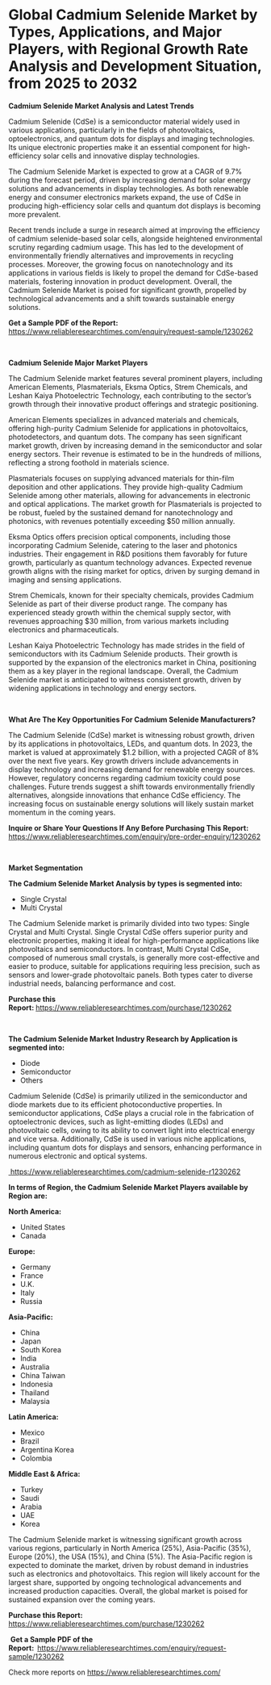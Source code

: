 <p><h1>Global Cadmium Selenide Market by Types, Applications, and Major Players, with Regional Growth Rate Analysis and Development Situation, from 2025 to 2032</h1></p><p><strong>Cadmium Selenide Market Analysis and Latest Trends</strong></p>
<p><p>Cadmium Selenide (CdSe) is a semiconductor material widely used in various applications, particularly in the fields of photovoltaics, optoelectronics, and quantum dots for displays and imaging technologies. Its unique electronic properties make it an essential component for high-efficiency solar cells and innovative display technologies.</p><p>The Cadmium Selenide Market is expected to grow at a CAGR of 9.7% during the forecast period, driven by increasing demand for solar energy solutions and advancements in display technologies. As both renewable energy and consumer electronics markets expand, the use of CdSe in producing high-efficiency solar cells and quantum dot displays is becoming more prevalent.</p><p>Recent trends include a surge in research aimed at improving the efficiency of cadmium selenide-based solar cells, alongside heightened environmental scrutiny regarding cadmium usage. This has led to the development of environmentally friendly alternatives and improvements in recycling processes. Moreover, the growing focus on nanotechnology and its applications in various fields is likely to propel the demand for CdSe-based materials, fostering innovation in product development. Overall, the Cadmium Selenide Market is poised for significant growth, propelled by technological advancements and a shift towards sustainable energy solutions.</p></p>
<p><strong>Get a Sample PDF of the Report:&nbsp;</strong> <a href="https://www.reliableresearchtimes.com/enquiry/request-sample/1230262?utm_campaign=2007&utm_medium=2&utm_source=Github&utm_content=ia&utm_term=01042025&utm_id=cadmium-selenide">https://www.reliableresearchtimes.com/enquiry/request-sample/1230262</a></p>
<p>&nbsp;</p>
<p><strong>Cadmium Selenide Major Market Players</strong></p>
<p><p>The Cadmium Selenide market features several prominent players, including American Elements, Plasmaterials, Eksma Optics, Strem Chemicals, and Leshan Kaiya Photoelectric Technology, each contributing to the sector’s growth through their innovative product offerings and strategic positioning.</p><p>American Elements specializes in advanced materials and chemicals, offering high-purity Cadmium Selenide for applications in photovoltaics, photodetectors, and quantum dots. The company has seen significant market growth, driven by increasing demand in the semiconductor and solar energy sectors. Their revenue is estimated to be in the hundreds of millions, reflecting a strong foothold in materials science.</p><p>Plasmaterials focuses on supplying advanced materials for thin-film deposition and other applications. They provide high-quality Cadmium Selenide among other materials, allowing for advancements in electronic and optical applications. The market growth for Plasmaterials is projected to be robust, fueled by the sustained demand for nanotechnology and photonics, with revenues potentially exceeding $50 million annually.</p><p>Eksma Optics offers precision optical components, including those incorporating Cadmium Selenide, catering to the laser and photonics industries. Their engagement in R&D positions them favorably for future growth, particularly as quantum technology advances. Expected revenue growth aligns with the rising market for optics, driven by surging demand in imaging and sensing applications.</p><p>Strem Chemicals, known for their specialty chemicals, provides Cadmium Selenide as part of their diverse product range. The company has experienced steady growth within the chemical supply sector, with revenues approaching $30 million, from various markets including electronics and pharmaceuticals.</p><p>Leshan Kaiya Photoelectric Technology has made strides in the field of semiconductors with its Cadmium Selenide products. Their growth is supported by the expansion of the electronics market in China, positioning them as a key player in the regional landscape. Overall, the Cadmium Selenide market is anticipated to witness consistent growth, driven by widening applications in technology and energy sectors.</p></p>
<p>&nbsp;</p>
<p><strong>What Are The Key Opportunities For Cadmium Selenide Manufacturers?</strong></p>
<p><p>The Cadmium Selenide (CdSe) market is witnessing robust growth, driven by its applications in photovoltaics, LEDs, and quantum dots. In 2023, the market is valued at approximately $1.2 billion, with a projected CAGR of 8% over the next five years. Key growth drivers include advancements in display technology and increasing demand for renewable energy sources. However, regulatory concerns regarding cadmium toxicity could pose challenges. Future trends suggest a shift towards environmentally friendly alternatives, alongside innovations that enhance CdSe efficiency. The increasing focus on sustainable energy solutions will likely sustain market momentum in the coming years.</p></p>
<p><strong>Inquire or Share Your Questions If Any Before Purchasing This Report:</strong> <a href="https://www.reliableresearchtimes.com/enquiry/pre-order-enquiry/1230262?utm_campaign=2007&utm_medium=2&utm_source=Github&utm_content=ia&utm_term=01042025&utm_id=cadmium-selenide">https://www.reliableresearchtimes.com/enquiry/pre-order-enquiry/1230262</a></p>
<p>&nbsp;</p>
<p><strong>Market Segmentation</strong></p>
<p><strong>The Cadmium Selenide Market Analysis by types is segmented into:</strong></p>
<p><ul><li>Single Crystal</li><li>Multi Crystal</li></ul></p>
<p><p>The Cadmium Selenide market is primarily divided into two types: Single Crystal and Multi Crystal. Single Crystal CdSe offers superior purity and electronic properties, making it ideal for high-performance applications like photovoltaics and semiconductors. In contrast, Multi Crystal CdSe, composed of numerous small crystals, is generally more cost-effective and easier to produce, suitable for applications requiring less precision, such as sensors and lower-grade photovoltaic panels. Both types cater to diverse industrial needs, balancing performance and cost.</p></p>
<p><strong>Purchase this Report:&nbsp;</strong><a href="https://www.reliableresearchtimes.com/purchase/1230262?utm_campaign=2007&utm_medium=2&utm_source=Github&utm_content=ia&utm_term=01042025&utm_id=cadmium-selenide">https://www.reliableresearchtimes.com/purchase/1230262</a></p>
<p>&nbsp;</p>
<p><strong>The Cadmium Selenide Market Industry Research by Application is segmented into:</strong></p>
<p><ul><li>Diode</li><li>Semiconductor</li><li>Others</li></ul></p>
<p><p>Cadmium Selenide (CdSe) is primarily utilized in the semiconductor and diode markets due to its efficient photoconductive properties. In semiconductor applications, CdSe plays a crucial role in the fabrication of optoelectronic devices, such as light-emitting diodes (LEDs) and photovoltaic cells, owing to its ability to convert light into electrical energy and vice versa. Additionally, CdSe is used in various niche applications, including quantum dots for displays and sensors, enhancing performance in numerous electronic and optical systems.</p></p>
<p><a href="https://www.reliableresearchtimes.com/cadmium-selenide-r1230262?utm_campaign=2007&utm_medium=2&utm_source=Github&utm_content=ia&utm_term=01042025&utm_id=cadmium-selenide">&nbsp;https://www.reliableresearchtimes.com/cadmium-selenide-r1230262</a></p>
<p><strong>In terms of Region, the Cadmium Selenide Market Players available by Region are:</strong></p>
<p>
    <p> <strong> North America: </strong>
        <ul>
            <li>United States</li>
            <li>Canada</li>
        </ul>
        </p> 
    <p> <strong> Europe: </strong>
        <ul>
            <li>Germany</li>
            <li>France</li>
            <li>U.K.</li>
            <li>Italy</li>
            <li>Russia</li>
        </ul>
        </p> 
    <p> <strong> Asia-Pacific: </strong>
        <ul>
            <li>China</li>
            <li>Japan</li>
            <li>South Korea</li>
            <li>India</li>
            <li>Australia</li>
            <li>China Taiwan</li>
            <li>Indonesia</li>
            <li>Thailand</li>
            <li>Malaysia</li>
        </ul>
        </p> 
    <p> <strong> Latin America: </strong>
        <ul>
            <li>Mexico</li>
            <li>Brazil</li>
            <li>Argentina Korea</li>
            <li>Colombia</li>
        </ul>
        </p> 
    <p> <strong> Middle East & Africa: </strong>
        <ul>
            <li>Turkey</li>
            <li>Saudi</li>
            <li>Arabia</li>
            <li>UAE</li>
            <li>Korea</li>
        </ul>
    </p>
    </p>
<p><p>The Cadmium Selenide market is witnessing significant growth across various regions, particularly in North America (25%), Asia-Pacific (35%), Europe (20%), the USA (15%), and China (5%). The Asia-Pacific region is expected to dominate the market, driven by robust demand in industries such as electronics and photovoltaics. This region will likely account for the largest share, supported by ongoing technological advancements and increased production capacities. Overall, the global market is poised for sustained expansion over the coming years.</p></p>
<p><strong>Purchase this Report: </strong><a href="https://www.reliableresearchtimes.com/purchase/1230262?utm_campaign=2007&utm_medium=2&utm_source=Github&utm_content=ia&utm_term=01042025&utm_id=cadmium-selenide">https://www.reliableresearchtimes.com/purchase/1230262</a></p>
<p>&nbsp;<strong>Get a Sample PDF of the Report:&nbsp;&nbsp;</strong><a href="https://www.reliableresearchtimes.com/enquiry/request-sample/1230262?utm_campaign=2007&utm_medium=2&utm_source=Github&utm_content=ia&utm_term=01042025&utm_id=cadmium-selenide">https://www.reliableresearchtimes.com/enquiry/request-sample/1230262</a></p>
<p><strong></strong></p>
<p>Check more reports on <a href="https://www.reliableresearchtimes.com/?utm_campaign=2007&utm_medium=2&utm_source=Github&utm_content=ia&utm_term=01042025&utm_id=cadmium-selenide">https://www.reliableresearchtimes.com/</a></p>